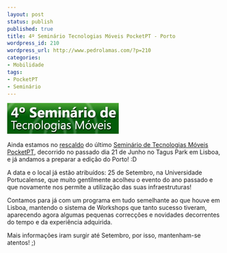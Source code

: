 ```yaml
---
layout: post
status: publish
published: true
title: 4º Seminário Tecnologias Móveis PocketPT - Porto
wordpress_id: 210
wordpress_url: http://www.pedrolamas.com/?p=210
categories:
- Mobilidade
tags:
- PocketPT
- Seminário
---
```

[![4º Seminário Tecnologias Móveis PocketPT](wp-content/uploads/2008/05/seminario_pocketpt_2008.jpg "4º Seminário Tecnologias Móveis PocketPT")](2008/05/06/4o-seminario-tecnologias-moveis-pocketpt/)

Ainda estamos no [rescaldo](2008/06/22/4o-seminario-tecnologias-moveis-pocketpt-rescaldo/) do último [Seminário de Tecnologias Móveis PocketPT](2008/05/06/4o-seminario-tecnologias-moveis-pocketpt/), decorrido no passado dia 21 de Junho no Tagus Park em Lisboa, e já andamos a preparar a edição do Porto! :D

A data e o local já estão atribuídos: 25 de Setembro, na Universidade Portucalense, que muito gentilmente acolheu o evento do ano passado e que novamente nos permite a utilização das suas infraestruturas!

Contamos para já com um programa em tudo semelhante ao que houve em Lisboa, mantendo o sistema de Workshops que tanto sucesso tiveram, aparecendo agora algumas pequenas correcções e novidades decorrentes do tempo e da experiência adquirida.

Mais informações iram surgir até Setembro, por isso, mantenham-se atentos! ;)
